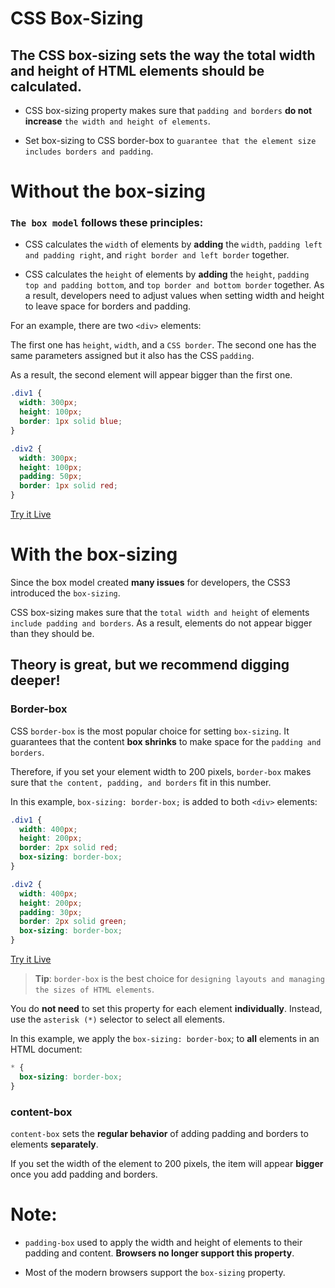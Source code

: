 # CSS Box-Sizing

## The CSS box-sizing sets the way the total width and height of HTML elements should be calculated.

- CSS box-sizing property makes sure that `padding and borders` **do not increase** `the width and height of elements`.

- Set box-sizing to CSS border-box to `guarantee that the element size includes borders and padding`.

# Without the box-sizing

### `The box model` follows these **principles**:

- CSS calculates the `width` of elements by **adding** the `width`, `padding left and padding right`, and `right border and left border` together.

- CSS calculates the `height` of elements by **adding** the `height`, `padding top and padding bottom`, and `top border and bottom border` together.
  As a result, developers need to adjust values when setting width and height to leave space for borders and padding.

For an example, there are two `<div>` elements:

The first one has `height`, `width`, and a `CSS border`.
The second one has the same parameters assigned but it also has the CSS `padding`.

As a result, the second element will appear bigger than the first one.

```css
.div1 {
  width: 300px;
  height: 100px;
  border: 1px solid blue;
}

.div2 {
  width: 300px;
  height: 100px;
  padding: 50px;
  border: 1px solid red;
}
```

[Try it Live](https://www.bitdegree.org/learn/best-code-editor/css3-box-sizing-example-1)

# With the box-sizing

Since the box model created **many issues** for developers, the CSS3 introduced the `box-sizing`.

CSS box-sizing makes sure that the `total width and height` of elements `include padding and borders`. As a result, elements do not appear bigger than they should be.

## Theory is great, but we recommend digging deeper!

### Border-box

CSS `border-box` is the most popular choice for setting `box-sizing`. It guarantees that the content **box shrinks** to make space for the `padding and borders`.

Therefore, if you set your element width to 200 pixels, `border-box` makes sure that `the content, padding, and borders` fit in this number.

In this example, `box-sizing: border-box;` is added to both `<div>` elements:

```css
.div1 {
  width: 400px;
  height: 200px;
  border: 2px solid red;
  box-sizing: border-box;
}

.div2 {
  width: 400px;
  height: 200px;
  padding: 30px;
  border: 2px solid green;
  box-sizing: border-box;
}
```

[Try it Live](https://www.bitdegree.org/learn/best-code-editor/css3-box-sizing-example-2)

> **Tip**: `border-box` is the best choice for `designing layouts and managing the sizes of HTML elements`.

You do **not need** to set this property for each element **individually**. Instead, use the `asterisk (*)` selector to select all elements.

In this example, we apply the `box-sizing: border-box`; to **all** elements in an HTML document:

```css
* {
  box-sizing: border-box;
}
```

### content-box

`content-box` sets the **regular behavior** of adding padding and borders to elements **separately**.

If you set the width of the element to 200 pixels, the item will appear **bigger** once you add padding and borders.

# Note:

- `padding-box` used to apply the width and height of elements to their padding and content.
  **Browsers no longer support this property**.

- Most of the modern browsers support the `box-sizing` property.
